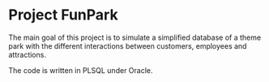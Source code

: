 # Project FunPark

The main goal of this project is to simulate a simplified database of a theme park with the different interactions between customers, employees and attractions.

The code is written in PLSQL under Oracle.
